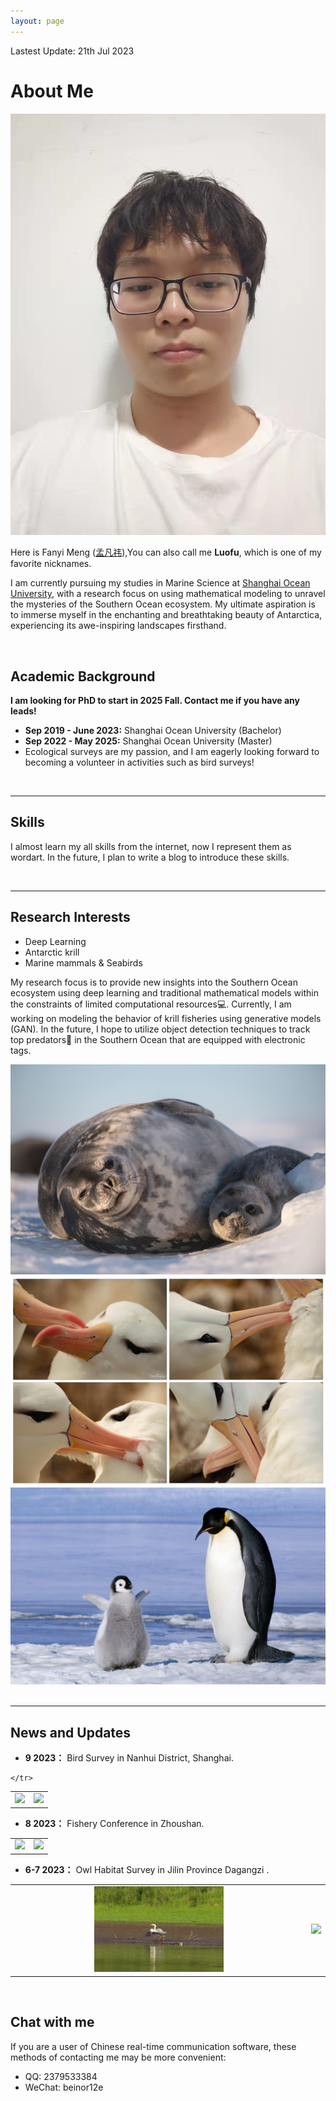 ```yaml
---
layout: page
---
```


Lastest Update: 21th Jul 2023 &nbsp;

# About Me

<img src="images/luofu.jpg" class="floatpic" >

Here is Fanyi Meng ([孟凡祎](https://yun-tianming.github.io/file/简历.pdf)),You can also call me **Luofu**, which is one of my favorite nicknames.

I am currently pursuing my studies in Marine Science at [Shanghai Ocean University](https://www.shou.edu.cn/), with a research focus on using mathematical modeling to unravel the mysteries of the Southern Ocean ecosystem. My ultimate aspiration is to immerse myself in the enchanting and breathtaking beauty of Antarctica, experiencing its awe-inspiring landscapes firsthand.

<br>

## Academic Background

**I am looking for PhD to start in 2025 Fall. Contact me if you have any leads!**

- **Sep 2019 - June 2023:** Shanghai Ocean University (Bachelor)
- **Sep 2022 - May 2025:** Shanghai Ocean University (Master)
- Ecological surveys are my passion, and I am eagerly looking forward to becoming a volunteer in activities such as bird surveys! 

<br>

---

## Skills
I almost learn my all skills from the internet, now I represent them as wordart. In the future, I plan to write a blog to introduce these skills.

<script src="//cdn.wordart.com/wordart.min.js" async defer></script>

<div  data-wordart-src="//cdn.wordart.com/json/9e5fngrbm0r8" data-wordart-show-attribution></div>

<br>

---

## Research Interests

- Deep Learning
- Antarctic krill
- Marine mammals & Seabirds

My research focus is to provide new insights into the Southern Ocean ecosystem using deep learning and traditional mathematical models within the constraints of limited computational resources💻. Currently, I am working on modeling the behavior of krill fisheries using generative models (GAN). In the future, I hope to utilize object detection techniques to track top predators🐧 in the Southern Ocean that are equipped with electronic tags.
<div class="third">
<img src="/images/seal1.jpg">
<img src="/images/bird.jpg">
<img src="/images/king.jpg">
</div>
<br>

---

## News and Updates


- **9 2023：** Bird Survey in Nanhui District, Shanghai.
<table>
    <tr>
        <td ><center><img width="50%" src="/gallery/news/006.jpg" ></center></td>
        <td ><center><img width="50%" src="/gallery/news/007.jpg" ></center></td>
    
    </tr>
</table>

- **8 2023：** Fishery Conference in Zhoushan.
<table>
    <tr>
        <td ><center><img src="/gallery/news/004.jpg" ></center></td>
        <td ><center><img src="/gallery/news/005.jpg" ></center></td>
    </tr>
</table>

- **6-7 2023：** Owl Habitat Survey in Jilin Province Dagangzi .
<table>
    <tr>
        <td ><center><img width="45%" src="/gallery/news/002.jpg" ></center></td>
        <td ><center><img width="50%" src="/gallery/news/003.jpg" ></center></td>
    </tr>
</table>

<br>

## Chat with me 

If you are a user of Chinese real-time communication software, these methods of contacting me may be more convenient:

- QQ: 2379533384
- WeChat: beinor12e